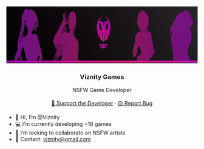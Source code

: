 <!-- PROJECT LOGO -->
<br />
<p align="center">
  <a href="https://github.com/Viznity/">
    <img src="img/banner.jpg" alt="Game Thumbnail" width="1280" height="150">
  </a>

  <h3 align="center">Viznity Games</h3>

  <p align="center">
    NSFW Game Developer
    <br />
	<br />
	<a href="https://patreon.com/Viznity">💜 Support the Developer</a>
    ·
    <a href="https://www.patreon.com/posts/feedback-section-36185082">🟡 Report Bug</a>
  </p>


- 🌌 Hi, I’m @Viznity
- 💻 I’m currently developing +18 games
- 💞️ I’m looking to collaborate on NSFW artists
- 📧 Contact: viznity@gmail.com

</p>

<!---
Viznity/Viznity is a ✨ special ✨ repository because its `README.md` (this file) appears on your GitHub profile.
You can click the Preview link to take a look at your changes.
--->
